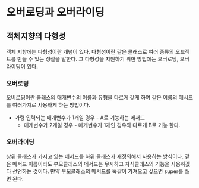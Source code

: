 # 오버로딩과 오버라이딩

## 객체지향의 다형성
객체 지향에는 다형성이란 개념이 있다. 다형성이란 같은 클래스로 여러 종류의 오브젝트를 만들 수 있는 성질을 말한다. 그 다형성을 지원하기 위한 방법에는 오버로딩, 오버라이딩이 있다. 

### 오버로딩 
오버로딩이란 클래스의 매개변수의 이름과 유형을 다르게 갖게 하여 같은 이름의 메서드를 여러가지로 사용하게 하는 방법이다.
* 가령 입력되는 매개변수가 1개일 경우 - A로 기능하는 메서드
  * 매개변수가 2개일 경우 - 매개변수가 1개인 경우와 다르게 B로 기능 한다.

### 오버라이딩 
상위 클래스가 가지고 있는 메서드를 하위 클래스가 재정의해서 사용하는 방식이다. 
같은 메서드 이름이라도 부모클래스의 메서드는 무시하고 자식클래스의 기능을 사용하겠다 선언하는 것이다. 만약 부모클래스의 메서드를 똑같이 가져오고 싶으면 super를 쓰면 된다.
